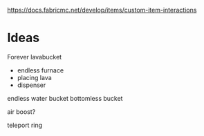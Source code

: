 https://docs.fabricmc.net/develop/items/custom-item-interactions 


# Ideas

Forever lavabucket
* endless furnace
* placing lava
* dispenser

endless water bucket
bottomless bucket

air boost?

teleport ring


